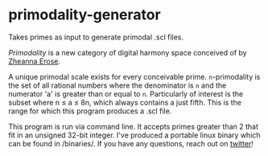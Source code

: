 # primodality-generator
Takes primes as input to generate primodal .scl files.

*Primodality* is a new category of digital harmony space conceived of by [Zheanna Erose](https://www.youtube.com/channel/UC--VosYH0BHISbb4SFO9rQA).

A unique primodal scale exists for every conceivable prime. `n`-primodality is the set of all rational numbers where the denominator is `n` and the numerator 'a' is greater than or equal to `n`. Particularly of interest is the subset where n ≤ a ≤ 8n, which always contains a just fifth. This is the range for which this program produces a .scl file.

This program is run via command line. It accepts primes greater than 2 that fit in an unsigned 32-bit integer. I've produced a portable linux binary which can be found in /binaries/. If you have any questions, reach out on [twitter](twitter.com/thenorili)!

